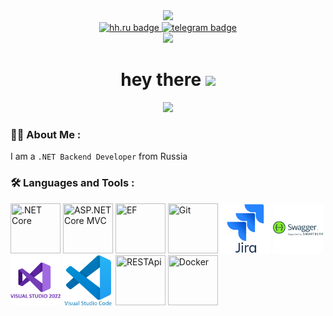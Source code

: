 <div id="header" align="center">
  <img src="https://i.pinimg.com/originals/23/f2/7a/23f27a908dbf7976abc5b9548f7dbe87.gif"/>
</div>

<div id="badges" align="center">
  <a href="https://hh.ru/resume/266acba1ff0da57a300039ed1f76735961336e">
    <img src="https://img.shields.io/badge/hh.ru-red?style=for-the-badge&logo=twitter&logoColor=white%22%20" alt="hh.ru badge"/>
  </a>

  <a href="https://t.me/kkudemeoww">
    <img src="https://img.shields.io/badge/telegram-blue?style=for-the-badge&logo=twitter&logoColor=white%22%20" alt="telegram badge"/>
  </a>
</div>

<div id="counter" align="center">
  <img src="https://komarev.com/ghpvc/?username=kudemeow&color=ff69b4&style=for-the-badge&base=0&abbreviated=true"/>

  <h1>
    hey there
    <img src="https://media.giphy.com/media/hvRJCLFzcasrR4ia7z/giphy.gif" width="30px"/>
  </h1>
</div>

<div align="center">
  <img src="https://i.pinimg.com/originals/17/28/5f/17285fc448d970cdd53b1b3ba11d7e66.gif"/>
</div>

### :woman_technologist: About Me :  
I am a `.NET Backend Developer` from Russia  

### :hammer_and_wrench: Languages and Tools :  
<div>
  <img src="https://github.com/campusMVP/dotnetCoreLogoPack/blob/master/.NET%20Core/Bitmap%20RGB/Bitmap-MEDIUM_NET-Core-Logo_2colors_Square_Boxed_RGB.png" title=".NET Core" **alt=".NET Core" width="80" height="80"/>
  <img src="https://github.com/campusMVP/dotnetCoreLogoPack/blob/master/ASP.NET%20Core%20MVC/Bitmap%20RGB/Bitmap-BIG_ASP.NET-Core-MVC-Logo_2colors_Square_Boxed_RGB.png" title="ASP.NET Core MVC" **alt="ASP.NET Core MVC" width="80" height="80"/>
  <img src="https://github.com/campusMVP/dotnetCoreLogoPack/blob/master/Entity%20Framework%20Core/Bitmap%20RGB/Bitmap-BIG_Entity-Framework-Logo_2colors_Vertical_Boxed_RGB%20copia.png" title="EF" **alt="EF" width="80" height="80"/>
  <img src="https://git-scm.com/images/logos/downloads/Git-Logo-2Color.svg" title="Git" **alt="Git" width="80" height="80"/>
  <img src="https://github.com/devicons/devicon/blob/master/icons/jira/jira-original-wordmark.svg" title="Jira" **alt="Jira" width="80" height="80"/>
  <img src="https://github.com/devicons/devicon/blob/master/icons/swagger/swagger-original-wordmark.svg" title="Swagger" **alt="Swagger" width="80" height="80"/>
  <img src="https://github.com/devicons/devicon/blob/master/icons/visualstudio/visualstudio-original-wordmark.svg" title="VS" **alt="VS" width="80" height="80"/>
  <img src="https://github.com/devicons/devicon/blob/master/icons/vscode/vscode-original-wordmark.svg" title="VSCode" **alt="VSCode" width="80" height="80"/>
  <img src="https://uxwing.com/wp-content/themes/uxwing/download/web-app-development/rest-api-icon.png" title="RESTApi" **alt="RESTApi" width="80" height="80"/>
  <img src="https://www.docker.com/wp-content/uploads/2023/08/logo-guide-logos-1.svg" title="Docker" **alt="Docker" width="80" height="80"/>
</div>
